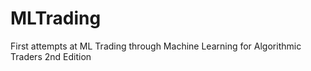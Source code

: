 # MLTrading
First attempts at ML Trading through Machine Learning for Algorithmic Traders 2nd Edition
